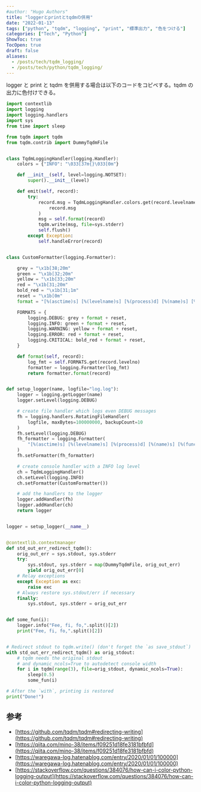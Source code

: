 ```yaml
---
#author: "Hugo Authors"
title: "loggerとprintとtqdmの併用"
date: "2022-01-13"
tags: ["python", "tqdm", "logging", "print", "標準出力", "色をつける"]
categories: ["Tech", "Python"]
ShowToc: true
TocOpen: true
draft: false
aliases:
  - /posts/tech/tqdm_logging/
  - /posts/tech/python/tqdm_logging/
---
```


logger と print と tqdm を併用する場合は以下のコードをコピペする。tqdm の出力に色付けできる。

```python
import contextlib
import logging
import logging.handlers
import sys
from time import sleep

from tqdm import tqdm
from tqdm.contrib import DummyTqdmFile


class TqdmLoggingHandler(logging.Handler):
    colors = {"INFO": "\033[37m{}\033[0m"}

    def __init__(self, level=logging.NOTSET):
        super().__init__(level)

    def emit(self, record):
        try:
            record.msg = TqdmLoggingHandler.colors.get(record.levelname, "{}").format(
                record.msg
            )
            msg = self.format(record)
            tqdm.write(msg, file=sys.stderr)
            self.flush()
        except Exception:
            self.handleError(record)


class CustomFormatter(logging.Formatter):

    grey = "\x1b[38;20m"
    green = "\x1b[32;20m"
    yellow = "\x1b[33;20m"
    red = "\x1b[31;20m"
    bold_red = "\x1b[31;1m"
    reset = "\x1b[0m"
    format = "[%(asctime)s] [%(levelname)s] [%(process)d] [%(name)s] [%(funcName)s] [%(lineno)d] %(message)s"

    FORMATS = {
        logging.DEBUG: grey + format + reset,
        logging.INFO: green + format + reset,
        logging.WARNING: yellow + format + reset,
        logging.ERROR: red + format + reset,
        logging.CRITICAL: bold_red + format + reset,
    }

    def format(self, record):
        log_fmt = self.FORMATS.get(record.levelno)
        formatter = logging.Formatter(log_fmt)
        return formatter.format(record)


def setup_logger(name, logfile="log.log"):
    logger = logging.getLogger(name)
    logger.setLevel(logging.DEBUG)

    # create file handler which logs even DEBUG messages
    fh = logging.handlers.RotatingFileHandler(
        logfile, maxBytes=100000000, backupCount=10
    )
    fh.setLevel(logging.DEBUG)
    fh_formatter = logging.Formatter(
        "[%(asctime)s] [%(levelname)s] [%(process)d] [%(name)s] [%(funcName)s] [%(lineno)d] %(message)s"
    )
    fh.setFormatter(fh_formatter)

    # create console handler with a INFO log level
    ch = TqdmLoggingHandler()
    ch.setLevel(logging.INFO)
    ch.setFormatter(CustomFormatter())

    # add the handlers to the logger
    logger.addHandler(fh)
    logger.addHandler(ch)
    return logger


logger = setup_logger(__name__)


@contextlib.contextmanager
def std_out_err_redirect_tqdm():
    orig_out_err = sys.stdout, sys.stderr
    try:
        sys.stdout, sys.stderr = map(DummyTqdmFile, orig_out_err)
        yield orig_out_err[0]
    # Relay exceptions
    except Exception as exc:
        raise exc
    # Always restore sys.stdout/err if necessary
    finally:
        sys.stdout, sys.stderr = orig_out_err


def some_fun(i):
    logger.info("Fee, fi, fo,".split()[2])
    print("Fee, fi, fo,".split()[2])


# Redirect stdout to tqdm.write() (don't forget the `as save_stdout`)
with std_out_err_redirect_tqdm() as orig_stdout:
    # tqdm needs the original stdout
    # and dynamic_ncols=True to autodetect console width
    for i in tqdm(range(3), file=orig_stdout, dynamic_ncols=True):
        sleep(0.5)
        some_fun(i)

# After the `with`, printing is restored
print("Done!")
```

## 参考

- [https://github.com/tqdm/tqdm#redirecting-writing](https://github.com/tqdm/tqdm#redirecting-writing)
- [https://qiita.com/mino-38/items/f09251d18fe3181bfbfd](https://qiita.com/mino-38/items/f09251d18fe3181bfbfd)
- [https://waregawa-log.hatenablog.com/entry/2020/01/01/100000](https://waregawa-log.hatenablog.com/entry/2020/01/01/100000)
- [https://stackoverflow.com/questions/384076/how-can-i-color-python-logging-output](https://stackoverflow.com/questions/384076/how-can-i-color-python-logging-output)
